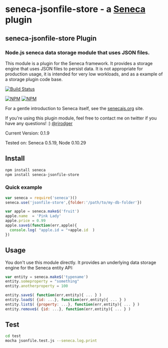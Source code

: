 seneca-jsonfile-store - a [Seneca](http://senecajs.org) plugin
======================================================

## seneca-jsonfile-store Plugin

### Node.js seneca data storage module that uses JSON files.

This module is a plugin for the Seneca framework. It provides a
storage engine that uses JSON files to persist data. It is not
appropriate for production usage, it is intended for very low
workloads, and as a example of a storage plugin code base.

[![Build Status](https://travis-ci.org/rjrodger/seneca-jsonfile-store.png?branch=master)](https://travis-ci.org/rjrodger/seneca-jsonfile-store)

[![NPM](https://nodei.co/npm/seneca-jsonfile-store.png)](https://nodei.co/npm/seneca-jsonfile-store/)
[![NPM](https://nodei.co/npm-dl/seneca-jsonfile-store.png)](https://nodei.co/npm-dl/seneca-jsonfile-store/)

For a gentle introduction to Seneca itself, see the
[senecajs.org](http://senecajs.org) site.

If you're using this plugin module, feel free to contact me on twitter if you
have any questions! :) [@rjrodger](http://twitter.com/rjrodger)

Current Version: 0.1.9

Tested on: Seneca 0.5.19, Node 0.10.29



## Install

```sh
npm install seneca
npm install seneca-jsonfile-store
```


### Quick example

```JavaScript
var seneca = require('seneca')()
seneca.use('jsonfile-store',{folder:'/path/to/my-db-folder'})

var apple = seneca.make$('fruit')
apple.name  = 'Pink Lady'
apple.price = 0.99
apple.save$(function(err,apple){
  console.log( "apple.id = "+apple.id  )
})
```




## Usage

You don't use this module directly. It provides an underlying data storage engine for the Seneca entity API:

```JavaScript
var entity = seneca.make$('typename')
entity.someproperty = "something"
entity.anotherproperty = 100

entity.save$( function(err,entity){ ... } )
entity.load$( {id: ...}, function(err,entity){ ... } )
entity.list$( {property: ...}, function(err,entity){ ... } )
entity.remove$( {id: ...}, function(err,entity){ ... } )
```


## Test

```bash
cd test
mocha jsonfile.test.js --seneca.log.print
```




